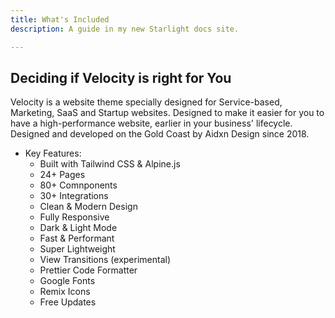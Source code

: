 ```yaml
---
title: What's Included
description: A guide in my new Starlight docs site.

---
```



## Deciding if Velocity is right for You


Velocity is a website theme specially designed for Service-based, Marketing, SaaS and Startup websites. Designed to make it easier for you to have a high-performance website, earlier in your business' lifecycle. Designed and developed on the Gold Coast by Aidxn Design since 2018.

- Key Features:
   - Built with Tailwind CSS & Alpine.js
   - 24+ Pages
   - 80+ Comnponents
   - 30+ Integrations
   - Clean & Modern Design
   - Fully Responsive
   - Dark & Light Mode
   - Fast & Performant
   - Super Lightweight
   - View Transitions (experimental)
   - Prettier Code Formatter
   - Google Fonts
   - Remix Icons
   - Free Updates

